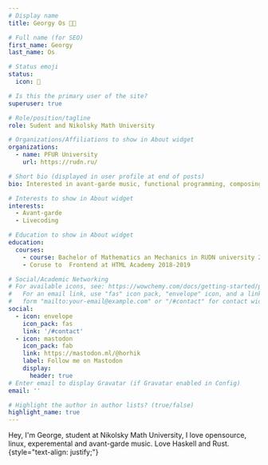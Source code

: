 ```yaml
---
# Display name
title: Georgy Os 🧑‍💻

# Full name (for SEO)
first_name: Georgy
last_name: Os

# Status emoji
status:
  icon: 🫠

# Is this the primary user of the site?
superuser: true

# Role/position/tagline
role: Sudent and Nikolsky Math University

# Organizations/Affiliations to show in About widget
organizations:
  - name: PFUR University
    url: https://rudn.ru/

# Short bio (displayed in user profile at end of posts)
bio: Interested in avant-garde music, functional programming, composing and travelling, currently studying.

# Interests to show in About widget
interests:
  - Avant-garde
  - Livecoding

# Education to show in About widget
education:
  courses:
    - course: Bachelor of Mathematics an Mechanics in RUDN university 2022-...
    - Coruse to  Frontend at HTML Academy 2018-2019 

# Social/Academic Networking
# For available icons, see: https://wowchemy.com/docs/getting-started/page-builder/#icons
#   For an email link, use "fas" icon pack, "envelope" icon, and a link in the
#   form "mailto:your-email@example.com" or "/#contact" for contact widget.
social:
  - icon: envelope
    icon_pack: fas
    link: '/#contact'
  - icon: mastodon
    icon_pack: fab
    link: https://mastodon.ml/@horhik    
    label: Follow me on Mastodon
    display:
      header: true
# Enter email to display Gravatar (if Gravatar enabled in Config)
email: ''

# Highlight the author in author lists? (true/false)
highlight_name: true
---
```


Hey, I'm George, student at Nikolsky Math University, I love opensource, linux, experemental and avant-garde music. Love Haskell and Rust. 
{style="text-align: justify;"}
